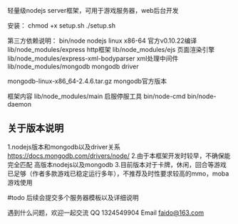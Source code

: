 轻量级nodejs server框架，可用于游戏服务器，web后台开发

安装：
chmod +x setup.sh
./setup.sh

第三方依赖说明：
bin/node  nodejs linux x86-64 官方v0.10.22编译
lib/node_modules/express http框架
lib/node_modules/ejs 页面渲染引擎
lib/node_modules/express-xml-bodyparser xml处理中间件
lib/node_modules/mongodb	mongodb driver

mongodb-linux-x86_64-2.4.6.tar.gz mongodb官方版本

框架内容
lib/node_modules/main 
启服停服工具
bin/node-cmd
bin/node-daemon

## 关于版本说明 ##
1.nodejs版本和mongodb以及driver关系 https://docs.mongodb.com/drivers/node/
2.由于本框架开发时较早，不确保能完全匹配 高版本nodejs以及mongodb
3.目前版本对于卡牌，休闲，回合等游戏已足够（作者多款游戏已稳定运行多年），不推荐及时性要求较高的mmo，moba游戏使用



#todo 后续会提交多个服务器模板以及详细说明

遇到什么问题，欢迎一起交流
QQ	  1324549904
Email	faido@163.com

